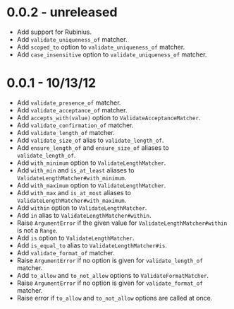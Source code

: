 # 0.0.2 - unreleased

+ Add support for Rubinius.
+ Add `validate_uniqueness_of` matcher.
+ Add `scoped_to` option to `validate_uniqueness_of` matcher.
+ Add `case_insensitive` option to `validate_uniqueness_of` matcher.

# 0.0.1 - 10/13/12

+ Add `validate_presence_of` matcher.
+ Add `validate_acceptance_of` matcher.
+ Add `accepts_with(value)` option to `ValidateAcceptanceMatcher`.
+ Add `validate_confirmation_of` matcher.
+ Add `validate_length_of` matcher.
+ Add `validate_size_of` alias to `validate_length_of`.
+ Add `ensure_length_of` and `ensure_size_of` aliases to `validate_length_of`.
+ Add `with_minimum` option to `ValidateLengthMatcher`.
+ Add `with_min` and `is_at_least` aliases to `ValidateLengthMatcher#with_minimum`.
+ Add `with_maximum` option to `ValidateLengthMatcher`.
+ Add `with_max` and `is_at_most` aliases to `ValidateLengthMatcher#with_maximum`.
+ Add `within` option to `ValidateLengthMatcher`.
+ Add `in` alias to `ValidateLengthMatcher#within`.
+ Raise `ArgumentError` if the given value for `ValidateLengthMatcher#within`
  is not a `Range`.
+ Add `is` option to `ValidateLengthMatcher`.
+ Add `is_equal_to` alias to `ValidateLengthMatcher#is`.
+ Add `validate_format_of` matcher.
+ Raise `ArgumentError` if no option is given for `validate_length_of` matcher.
+ Add `to_allow` and `to_not_allow` options to `ValidateFormatMatcher`.
+ Raise `ArgumentError` if no option is given for `validate_format_of` matcher.
+ Raise error if `to_allow` and `to_not_allow` options are called at once.
